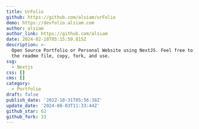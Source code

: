 ```yaml
---
title: UrFolio
github: https://github.com/alsiam/urFolio
demo: https://devfolio.alsiam.com
author: alsiam
author_link: https://github.com/alsiam
date: 2024-02-18T05:15:59.815Z
description: >-
  Open Source Portfolio or Personal Website using NextJS. Feel free to check out
  the readme file, copy, fork, and use.
ssg:
  - Nextjs
css: []
cms: []
category:
  - Portfolio
draft: false
publish_date: '2022-10-31T05:56:38Z'
update_date: '2024-08-03T11:33:44Z'
github_star: 62
github_fork: 33
---
```


